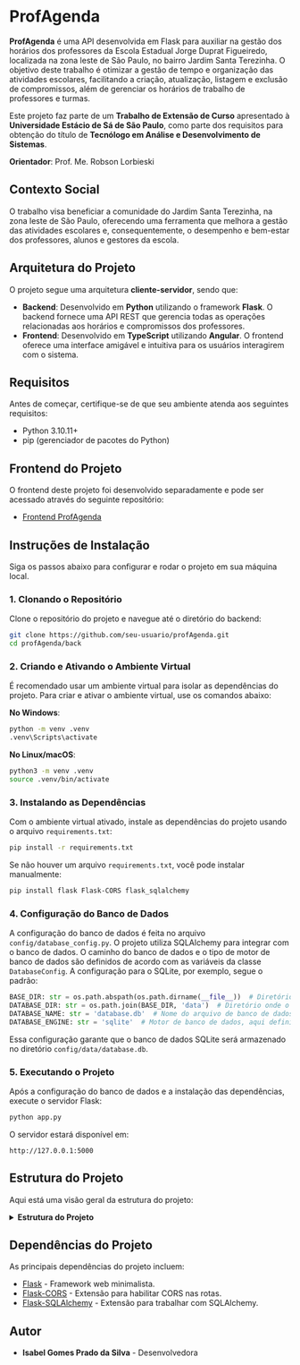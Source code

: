 # ProfAgenda

**ProfAgenda** é uma API desenvolvida em Flask para auxiliar na gestão dos horários dos professores da Escola Estadual Jorge Duprat Figueiredo, localizada na zona leste de São Paulo, no bairro Jardim Santa Terezinha. O objetivo deste trabalho é otimizar a gestão de tempo e organização das atividades escolares, facilitando a criação, atualização, listagem e exclusão de compromissos, além de gerenciar os horários de trabalho de professores e turmas.

Este projeto faz parte de um **Trabalho de Extensão de Curso** apresentado à **Universidade Estácio de Sá de São Paulo**, como parte dos requisitos para obtenção do título de **Tecnólogo em Análise e Desenvolvimento de Sistemas**.

**Orientador**: Prof. Me. Robson Lorbieski

## Contexto Social

O trabalho visa beneficiar a comunidade do Jardim Santa Terezinha, na zona leste de São Paulo, oferecendo uma ferramenta que melhora a gestão das atividades escolares e, consequentemente, o desempenho e bem-estar dos professores, alunos e gestores da escola.

## Arquitetura do Projeto

O projeto segue uma arquitetura **cliente-servidor**, sendo que:

- **Backend**: Desenvolvido em **Python** utilizando o framework **Flask**. O backend fornece uma API REST que gerencia todas as operações relacionadas aos horários e compromissos dos professores.
- **Frontend**: Desenvolvido em **TypeScript** utilizando **Angular**. O frontend oferece uma interface amigável e intuitiva para os usuários interagirem com o sistema.

## Requisitos

Antes de começar, certifique-se de que seu ambiente atenda aos seguintes requisitos:

- Python 3.10.11+
- pip (gerenciador de pacotes do Python)

## Frontend do Projeto

O frontend deste projeto foi desenvolvido separadamente e pode ser acessado através do seguinte repositório:

- [Frontend ProfAgenda](https://github.com/seu-usuario/profAgenda-frontend.git)

## Instruções de Instalação

Siga os passos abaixo para configurar e rodar o projeto em sua máquina local.

### 1. Clonando o Repositório

Clone o repositório do projeto e navegue até o diretório do backend:

```bash
git clone https://github.com/seu-usuario/profAgenda.git
cd profAgenda/back
```

### 2. Criando e Ativando o Ambiente Virtual

É recomendado usar um ambiente virtual para isolar as dependências do projeto. Para criar e ativar o ambiente virtual, use os comandos abaixo:

**No Windows**:

```bash
python -m venv .venv
.venv\Scripts\activate
```

**No Linux/macOS**:

```bash
python3 -m venv .venv
source .venv/bin/activate
```

### 3. Instalando as Dependências

Com o ambiente virtual ativado, instale as dependências do projeto usando o arquivo `requirements.txt`:

```bash
pip install -r requirements.txt
```

Se não houver um arquivo `requirements.txt`, você pode instalar manualmente:

```bash
pip install flask Flask-CORS flask_sqlalchemy
```

### 4. Configuração do Banco de Dados

A configuração do banco de dados é feita no arquivo `config/database_config.py`. O projeto utiliza SQLAlchemy para integrar com o banco de dados. O caminho do banco de dados e o tipo de motor de banco de dados são definidos de acordo com as variáveis da classe `DatabaseConfig`. A configuração para o SQLite, por exemplo, segue o padrão:

```python
BASE_DIR: str = os.path.abspath(os.path.dirname(__file__))  # Diretório base
DATABASE_DIR: str = os.path.join(BASE_DIR, 'data')  # Diretório onde o banco de dados será salvo
DATABASE_NAME: str = 'database.db'  # Nome do arquivo de banco de dados
DATABASE_ENGINE: str = 'sqlite'  # Motor de banco de dados, aqui definido como 'sqlite'
```

Essa configuração garante que o banco de dados SQLite será armazenado no diretório `config/data/database.db`.

### 5. Executando o Projeto

Após a configuração do banco de dados e a instalação das dependências, execute o servidor Flask:

```bash
python app.py
```

O servidor estará disponível em:

```
http://127.0.0.1:5000
```

## Estrutura do Projeto

Aqui está uma visão geral da estrutura do projeto:

<details>
  <summary><strong>Estrutura do Projeto</strong></summary>
  <pre>
profAgenda/
│
├── back/
│   ├── app.py                                # Arquivo principal da aplicação
│   ├── app.log                               # Arquivo de log da aplicação
│   ├── requirements.txt                      # Dependências do projeto
│   ├── config/                               # Configurações
│   │   ├── cors_config.py                    # Configuração de CORS
│   │   ├── database_config.py                # Configuração do banco de dados
│   │   ├── globals.py                        # Variáveis globais (ex.: instância do db)
│   │   ├── logging_config.py                 # Configuração de logging
│   │   └── data/
│   │       └── database.db                   # Arquivo de banco de dados SQLite
│   ├── controller/                           # Controladores
│   │   ├── horario_controller.py
│   │   ├── materia_controller.py
│   │   ├── professor_controller.py
│   │   └── turma_controller.py
│   ├── entity/                               # Entidades do modelo de dados
│   │   ├── horario.py
│   │   ├── materia.py
│   │   ├── professor.py
│   │   ├── turma.py
│   │   └── relations.py                      # Definição das relações entre as entidades
│   ├── exception/                            # Tratamento de exceções
│   │   ├── error_creation.py
│   │   ├── error_delete.py
│   │   ├── error_execution.py
│   │   ├── error_invalid_object.py
│   │   ├── error_not_found.py
│   │   ├── error_object_already_exists.py
│   │   └── error_update.py
│   ├── infrastructure/                       # Infraestrutura
│   │   ├── base_controller.py
│   │   ├── base_entity.py
│   │   ├── base_error.py
│   │   ├── base_model.py
│   │   ├── base_repository.py
│   │   └── base_service.py
│   ├── model/                                # Modelos
│   │   └── page.py                           # Modelo para paginação
│   ├── repository/                           # Repositórios de dados
│   │   ├── horario_repository.py
│   │   ├── materia_repository.py
│   │   ├── professor_repository.py
│   │   └── turma_repository.py
│   ├── service/                              # Serviços de negócio
│   │   ├── horario_service.py
│   │   ├── materia_service.py
│   │   ├── professor_service.py
│   │   └── turma_service.py
└── README.md                                 # Manual de instalação e informações
  </pre>
</details>

## Dependências do Projeto

As principais dependências do projeto incluem:

- [Flask](https://flask.palletsprojects.com/) - Framework web minimalista.
- [Flask-CORS](https://flask-cors.readthedocs.io/en/latest/) - Extensão para habilitar CORS nas rotas.
- [Flask-SQLAlchemy](https://flask-sqlalchemy.palletsprojects.com/) - Extensão para trabalhar com SQLAlchemy.

## Autor

- **Isabel Gomes Prado da Silva** - Desenvolvedora